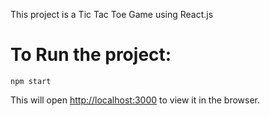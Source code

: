 This project is a Tic Tac Toe Game using React.js

# To Run the project:
 `npm start`

This will open [http://localhost:3000](http://localhost:3000) to view it in the browser.

